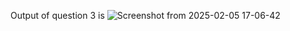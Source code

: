 Output of question 3 is 
![Screenshot from 2025-02-05 17-06-42](https://github.com/user-attachments/assets/987a333c-b198-46cf-978f-2b7948140f47)
